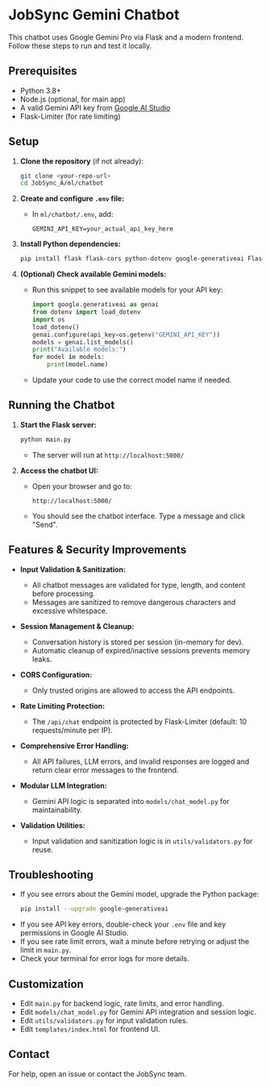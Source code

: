 # JobSync Gemini Chatbot

This chatbot uses Google Gemini Pro via Flask and a modern frontend. Follow these steps to run and test it locally.


## Prerequisites
- Python 3.8+
- Node.js (optional, for main app)
- A valid Gemini API key from [Google AI Studio](https://aistudio.google.com/app/apikey)
- Flask-Limiter (for rate limiting)

## Setup

1. **Clone the repository** (if not already):
   ```sh
   git clone <your-repo-url>
   cd JobSync_A/ml/chatbot
   ```

2. **Create and configure `.env` file:**
   - In `ml/chatbot/.env`, add:
     ```
     GEMINI_API_KEY=your_actual_api_key_here
     ```


3. **Install Python dependencies:**
   ```sh
   pip install flask flask-cors python-dotenv google-generativeai Flask-Limiter
   ```

4. **(Optional) Check available Gemini models:**
   - Run this snippet to see available models for your API key:
     ```python
     import google.generativeai as genai
     from dotenv import load_dotenv
     import os
     load_dotenv()
     genai.configure(api_key=os.getenv("GEMINI_API_KEY"))
     models = genai.list_models()
     print("Available models:")
     for model in models:
         print(model.name)
     ```
   - Update your code to use the correct model name if needed.


## Running the Chatbot

1. **Start the Flask server:**
   ```sh
   python main.py
   ```
   - The server will run at `http://localhost:5000/`

2. **Access the chatbot UI:**
   - Open your browser and go to:
     ```
     http://localhost:5000/
     ```
   - You should see the chatbot interface. Type a message and click "Send".

## Features & Security Improvements

- **Input Validation & Sanitization:**
  - All chatbot messages are validated for type, length, and content before processing.
  - Messages are sanitized to remove dangerous characters and excessive whitespace.

- **Session Management & Cleanup:**
  - Conversation history is stored per session (in-memory for dev).
  - Automatic cleanup of expired/inactive sessions prevents memory leaks.

- **CORS Configuration:**
  - Only trusted origins are allowed to access the API endpoints.

- **Rate Limiting Protection:**
  - The `/api/chat` endpoint is protected by Flask-Limiter (default: 10 requests/minute per IP).

- **Comprehensive Error Handling:**
  - All API failures, LLM errors, and invalid responses are logged and return clear error messages to the frontend.

- **Modular LLM Integration:**
  - Gemini API logic is separated into `models/chat_model.py` for maintainability.

- **Validation Utilities:**
  - Input validation and sanitization logic is in `utils/validators.py` for reuse.


## Troubleshooting
- If you see errors about the Gemini model, upgrade the Python package:
  ```sh
  pip install --upgrade google-generativeai
  ```
- If you see API key errors, double-check your `.env` file and key permissions in Google AI Studio.
- If you see rate limit errors, wait a minute before retrying or adjust the limit in `main.py`.
- Check your terminal for error logs for more details.


## Customization
- Edit `main.py` for backend logic, rate limits, and error handling.
- Edit `models/chat_model.py` for Gemini API integration and session logic.
- Edit `utils/validators.py` for input validation rules.
- Edit `templates/index.html` for frontend UI.

## Contact
For help, open an issue or contact the JobSync team.
